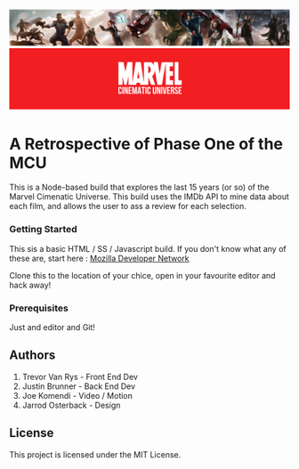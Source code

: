 ![All About the Marvel Universe!](marvel_banner.png "The MCU")

# A Retrospective of Phase One of the MCU

This is a Node-based build that explores the last 15 years (or so) of the Marvel Cimenatic Universe. This build uses the IMDb API to mine data about each film, and allows the user to ass a review for each selection.

### Getting Started
This sis a basic HTML / SS / Javascript build. If you don't know what any of these are, start here : [Mozilla Developer Network](https://developer.mozilla.org/en-US/docs/Learn)


Clone this to the location of your chice, open in your favourite editor and hack away!

### Prerequisites
Just and editor and Git!

## Authors
1. Trevor Van Rys - Front End Dev
2. Justin Brunner - Back End Dev
3. Joe Komendi - Video / Motion
4. Jarrod Osterback - Design

## License
This project is licensed under the MIT License.
